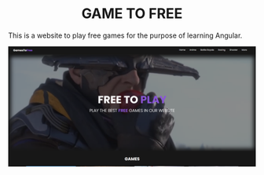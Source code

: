 <h1 align="center">
  GAME TO FREE
</h1>

This is a website to play free games for the purpose of learning Angular.

<img src=".github/print.png"/>
